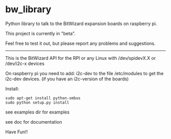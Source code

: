 bw_library
==========

Python library to talk to the BitWizard expansion boards on raspberry pi. 

This project is currently in "beta". 

Feel free to test it out, but please report any problems and suggestions. 


-----------------------------------------

This is the BitWizard API for the RPI or any Linux with /dev/spidevX.X 
or /dev/i2c-x devices

On raspberry pi you need to add: 
  i2c-dev
to the file /etc/modules to get the i2c-dev devices. (if you have an 
i2c-version of the boards)

Install:

	sudo apt-get install python-smbus
	sudo python setup.py install

see examples dir for examples 

see doc for documentation

Have Fun!!


